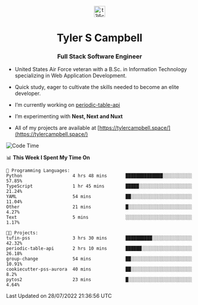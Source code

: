 <p align="center">
<a href="https://www.linkedin.com/in/t36campbell" target="blank"><img align="center" src="https://ik.imagekit.io/t36campbell/Portfolio/linkedin.png.original_m8bbGgPh6.png" alt="t36campbell" height="30" width="30" /></a>
</p>
<h1 align="center">Tyler S Campbell</h1>
<h3 align="center">Full Stack Software Engineer</h3>

* United States Air Force veteran with a B.Sc. in Information Technology specializing in Web Application Development. 

* Quick study, eager to cultivate the skills needed to become an elite developer.

* I’m currently working on [periodic-table-api](https://github.com/t36campbell/periodic-table-api)

* I’m experimenting with **Nest, Next and Nuxt**

* All of my projects are available at [https://tylercampbell.space/](https://tylercampbell.space/)

<!--START_SECTION:waka-->
![Code Time](http://img.shields.io/badge/Code%20Time-1%2C716%20hrs%2048%20mins-blue)

📊 **This Week I Spent My Time On** 

```text
💬 Programming Languages: 
Python                   4 hrs 48 mins       ██████████████░░░░░░░░░░░   57.85% 
TypeScript               1 hr 45 mins        █████░░░░░░░░░░░░░░░░░░░░   21.24% 
YAML                     54 mins             ██░░░░░░░░░░░░░░░░░░░░░░░   11.04% 
Other                    21 mins             █░░░░░░░░░░░░░░░░░░░░░░░░   4.27% 
Text                     5 mins              ░░░░░░░░░░░░░░░░░░░░░░░░░   1.17%

🐱‍💻 Projects: 
tufin-pss                3 hrs 30 mins       ██████████░░░░░░░░░░░░░░░   42.32% 
periodic-table-api       2 hrs 10 mins       ██████░░░░░░░░░░░░░░░░░░░   26.18% 
group-change             54 mins             ██░░░░░░░░░░░░░░░░░░░░░░░   10.91% 
cookiecutter-pss-aurora  40 mins             ██░░░░░░░░░░░░░░░░░░░░░░░   8.2% 
pytos2                   23 mins             █░░░░░░░░░░░░░░░░░░░░░░░░   4.64%

```


 Last Updated on 28/07/2022 21:36:56 UTC
<!--END_SECTION:waka-->
